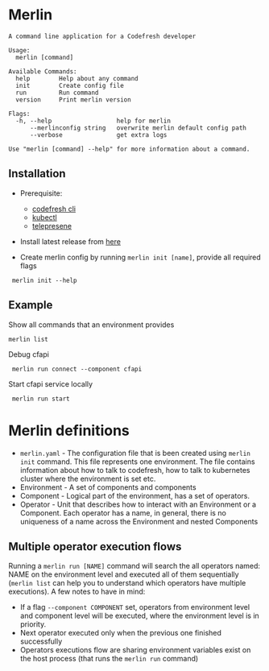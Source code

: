 # Merlin

```
A command line application for a Codefresh developer

Usage:
  merlin [command]

Available Commands:
  help        Help about any command
  init        Create config file
  run         Run command
  version     Print merlin version

Flags:
  -h, --help                  help for merlin
      --merlinconfig string   overwrite merlin default config path
      --verbose               get extra logs

Use "merlin [command] --help" for more information about a command.
```

## Installation
* Prerequisite:
    * [codefresh cli](http://cli.codefresh.io)
    * [kubectl](https://kubernetes.io/docs/tasks/tools/install-kubectl/#install-kubectl)
    * [telepresene](https://github.com/telepresenceio/telepresence)
* Install latest release from [here](https://github.com/codefresh-io/merlin/releases)

* Create merlin config by running `merlin init [name]`, provide all required flags
 ```
  merlin init --help
 ```

 ## Example

Show all commands that an environment provides
```
merlin list
```

 Debug cfapi 
 ```
  merlin run connect --component cfapi
 ```

 Start cfapi service locally
 ```
  merlin run start
 ```

 # Merlin definitions
 * `merlin.yaml` - The configuration file that is been created using `merlin init` command. This file represents one environment. The file contains information about how to talk to codefresh, how to talk to kubernetes cluster where the environment is set etc.
 * Environment - A set of components and components
 * Component - Logical part of the environment, has a set of operators.
 * Operator - Unit that describes how to interact with an Environment or a Component. Each operator has a name, in general, there is no uniqueness of a name across the Environment and nested Components

 ## Multiple operator execution flows
Running a `merlin run [NAME]` command will search the all operators named: NAME on the environment level and executed all of them sequentially (`merlin list` can help you to understand which operators have multiple executions).
A few notes to have in mind:
* If a flag `--component COMPONENT` set, operators from environment level and component level will be executed, where the environment level is in priority.
* Next operator executed only when the previous one finished successfully
* Operators executions flow are sharing environment variables exist on the host process (that runs the `merlin run` command)
